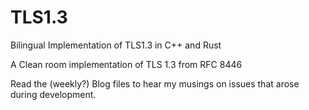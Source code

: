 # TLS1.3
Bilingual Implementation of TLS1.3 in C++ and Rust

A Clean room implementation of TLS 1.3 from RFC 8446

Read the (weekly?) Blog files to hear my musings on issues that arose during development.


